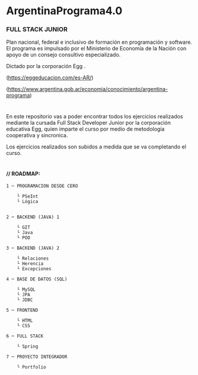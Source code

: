 # ArgentinaPrograma4.0


### FULL STACK JUNIOR
Plan nacional, federal e inclusivo de formación en programación y software.
El programa es impulsado por el Ministerio de Economía de la Nación con apoyo de un consejo consultivo especializado.

Dictado por la corporación Egg .

(https://eggeducacion.com/es-AR/)

(https://www.argentina.gob.ar/economia/conocimiento/argentina-programa)

#


En este repositorio vas a poder encontrar todos los ejercicios realizados mediante la cursada Full Stack Developer Junior por la corporación educativa Egg, quien
imparte el curso por medio de metodologia cooperativa y sincronica.

Los ejercicios realizados son subidos a medida que se va completando el curso.

#

#### // ROADMAP:

    1 ─ PROGRAMACION DESDE CERO

        └ PSeInt
        └ Lógica


    2 ─ BACKEND (JAVA) 1

        └ GIT
        └ Java
        └ POO

    3 ─ BACKEND (JAVA) 2

        └ Relaciones
        └ Herencia
        └ Excepciones

    4 ─ BASE DE DATOS (SQL)

        └ MySQL
        └ JPA
        └ JDBC

    5 ─ FRONTEND

        └ HTML
        └ CSS

    6 ─ FULL STACK 

        └ Spring

    7 ─ PROYECTO INTEGRADOR

        └ Portfolio

   
